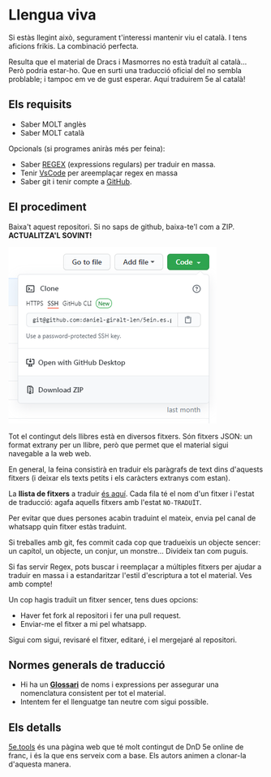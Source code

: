 # Llengua viva

Si estàs llegint això, segurament t'interessi mantenir viu el català. I tens aficions frikis. La combinació perfecta.

Resulta que el material de Dracs i Masmorres no està traduït al català... Però podria estar-ho. Que en surti una traducció oficial del no sembla problable; i tampoc em ve de gust esperar. Aquí traduirem 5e al català!

## Els requisits
- Saber MOLT anglès
- Saber MOLT català

Opcionals (si programes aniràs més per feina):
- Saber [REGEX](https://www.sitepoint.com/learn-regex/) (expressions regulars) per traduir en massa.
- Tenir [VsCode](https://code.visualstudio.com/) per areemplaçar regex en massa
- Saber git i tenir compte a [GitHub](https://github.com/).

## El procediment
Baixa't aquest repositori. Si no saps de github, baixa-te'l com a ZIP. **ACTUALITZA'L SOVINT!** 

![](README_ZIP_DOWNLOAD.png)

Tot el contingut dels llibres està en diversos fitxers. Són fitxers JSON: un format extrany per un llibre, però que permet que el material sigui navegable a la web web.

En general, la feina consistirà en traduir els paràgrafs de text dins d'aquests fitxers (i deixar els texts petits i els caràcters extranys com estan).

La **llista de fitxers** a traduir [és aquí](translationProgress.csv). Cada fila té el nom d'un fitxer i l'estat de traducció: agafa aquells fitxers amb l'estat `NO-TRADUÏT`.

Per evitar que dues persones acabin traduint el mateix, envia pel canal de whatsapp quin fitxer estàs traduint.

Si treballes amb git, fes commit cada cop que tradueixis un objecte sencer: un capítol, un objecte, un conjur, un monstre... Divideix tan com puguis.

Si fas servir Regex, pots buscar i reemplaçar a múltiples fitxers per ajudar a traduir en massa i a estandaritzar l'estil d'escriptura a tot el material. Ves amb compte!

Un cop hagis traduït un fitxer sencer, tens dues opcions:
- Haver fet fork al repositori i fer una pull request.
- Enviar-me el fitxer a mi pel whatsapp.

Sigui com sigui, revisaré el fitxer, editaré, i el mergejaré al repositori.

## Normes generals de traducció
- Hi ha un [**Glossari**](GLOSSARI.md) de noms i expressions per assegurar una nomenclatura consistent per tot el material.
- Intentem fer el llenguatge tan neutre com sigui possible.

## Els detalls
[5e.tools](https://5e.tools/index.html) és una pàgina web que té molt contingut de DnD 5e online de franc, i és la que ens serveix com a base. Els autors animen a clonar-la d'aquesta manera.